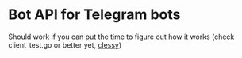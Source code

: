 # Bot API for Telegram bots

Should work if you can put the time to figure out how it works (check client_test.go or better yet, [clessy](https://github.com/hamcha/clessy))